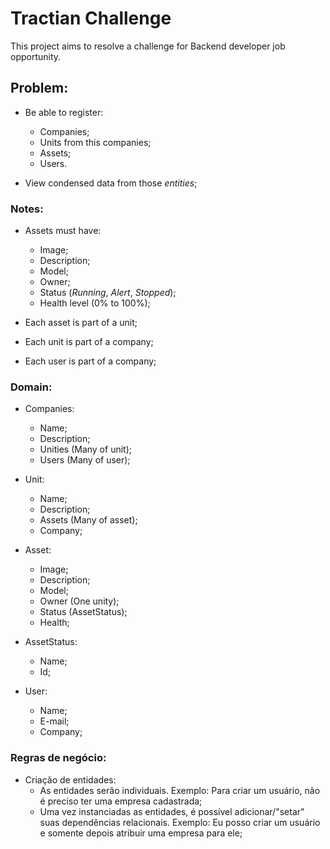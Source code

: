 # Tractian Challenge

This project aims to resolve a challenge for Backend developer job opportunity.

## Problem:

- Be able to register:
  - Companies; 
  - Units from this companies;
  - Assets;
  - Users.

- View condensed data from those *entities*;

### Notes:

- Assets must have:
  - Image;
  - Description;
  - Model;
  - Owner;
  - Status (*Running*, *Alert*, *Stopped*);
  - Health level (0% to 100%);

- Each asset is part of a unit;

- Each unit is part of a company;

- Each user is part of a company;

### Domain:

- Companies:
  - Name;
  - Description;
  - Unities (Many of unit);
  - Users (Many of user);

- Unit:
  - Name;
  - Description;
  - Assets (Many of asset);
  - Company;

- Asset:
  - Image;
  - Description;
  - Model;
  - Owner (One unity);
  - Status (AssetStatus);
  - Health;

- AssetStatus:
  - Name;
  - Id;

- User:
  - Name;
  - E-mail;
  - Company;

### Regras de negócio:

- Criação de entidades:
  - As entidades serão individuais. Exemplo: Para criar um usuário, não é preciso ter uma empresa cadastrada;
  - Uma vez instanciadas as entidades, é possível adicionar/"setar" suas dependências relacionais. Exemplo: Eu posso criar um usuário e somente depois atribuir uma empresa para ele;
